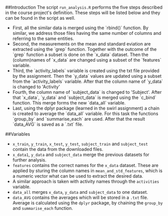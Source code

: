 ##Introduction
The script `run_analysis.R` performs the five steps described in the course project's definition. These steps will be listed
below and they can be found in the script as well.

<ul>
<li>First, all the similar data is merged using the `rbind()` function. By similar, we address those files having the same number
of columns and referring to the same entities.</li>
<li>Second, the measurements on the mean and standard eviation are extracted using the `grep` function. Together with the outcome of the
`grep` function a subset is done on the `x_data` dataset. Then the (column)names of `x_data` are changed using a subset of the `features` variable.</li>
<li>Third, the `activity_labels` variable is created using the txt file provided by the assignment. Then the `y_data` values are updated using a subset from the
`activity_labels` variable. After that the column name of `y_data` is changed to 'Activity' </li>
<li>Fourth, the column name of `subject_data` is changed to 'Subject'. After that `x_data`, `y_data` and `subject_data` is merged using the `c_bind` function. This merge forms
the new `data_all` variable.</li>
<li>Last, using the dplyr package (learned in the swirl assignment) a chain is created to average the `data_all` variable. For this task the functions `group_by` and `summarise_each` are used. After that the
result `data_AVG` is saved as a `.txt` file.</li>
</ul>

##Variables
- `x_train`, `y_train`, `x_test`, `y_test`, `subject_train` and `subject_test` contain the data from the downloaded files.
- `x_data1`, `y_data` and `subject_data` merge the previous datasets for further analysis.
- `features` contains the correct names for the `x_data` dataset. These are applied by sturing the column names in `mean_and_std_features`, which is a numeric vector what can be used to extract the desired data.
- A similar approach is taken with activity names through the `activities` variable.
- `data_all` merges `x_data`, `y_data` and `subject_data` to one dataset.
- `data_AVG` contains the averages which will be stored in a `.txt` file. Average is calculated using the `dplyr` package, by chaining the `group_by` and `summarise_each` function.
